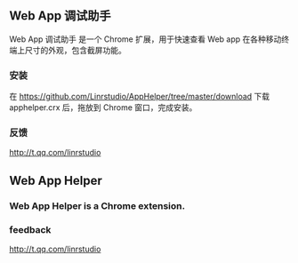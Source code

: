## Web App 调试助手

Web App 调试助手 是一个 Chrome 扩展，用于快速查看 Web app 在各种移动终端上尺寸的外观，包含截屏功能。

### 安装

在 https://github.com/Linrstudio/AppHelper/tree/master/download 下载 apphelper.crx 后，拖放到 Chrome 窗口，完成安装。

### 反馈

http://t.qq.com/linrstudio



## Web App Helper

### Web App Helper is a Chrome extension.

### feedback

http://t.qq.com/linrstudio
